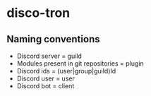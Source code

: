 # disco-tron
## Naming conventions
- Discord server = guild
- Modules present in git repositories = plugin
- Discord ids = (user|group|guild)Id
- Discord user = user
- Discord bot = client

